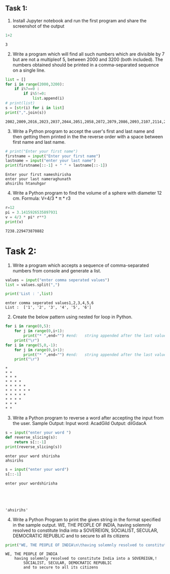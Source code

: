 
## Task 1:

1. Install Jupyter notebook and run the first program and share the screenshot of the output


```python
1+2
```




    3



2. Write a program which will find all such numbers which are divisible by 7 but are not a  multipleof 5, between 2000 and 3200 (both included). The numbers obtained should be printed in a comma-separated sequence on a single line.


```python
list = []
for i in range(2000,3200):
    if i%7==0 :
        if i%5!=0:
            list.append(i)
# print(list)
s = [str(i) for i in list] 
print(",".join(s))
```

    2002,2009,2016,2023,2037,2044,2051,2058,2072,2079,2086,2093,2107,2114,2121,2128,2142,2149,2156,2163,2177,2184,2191,2198,2212,2219,2226,2233,2247,2254,2261,2268,2282,2289,2296,2303,2317,2324,2331,2338,2352,2359,2366,2373,2387,2394,2401,2408,2422,2429,2436,2443,2457,2464,2471,2478,2492,2499,2506,2513,2527,2534,2541,2548,2562,2569,2576,2583,2597,2604,2611,2618,2632,2639,2646,2653,2667,2674,2681,2688,2702,2709,2716,2723,2737,2744,2751,2758,2772,2779,2786,2793,2807,2814,2821,2828,2842,2849,2856,2863,2877,2884,2891,2898,2912,2919,2926,2933,2947,2954,2961,2968,2982,2989,2996,3003,3017,3024,3031,3038,3052,3059,3066,3073,3087,3094,3101,3108,3122,3129,3136,3143,3157,3164,3171,3178,3192,3199
    

3. Write a Python program to accept the user's first and last name and then getting them      printed in the the reverse order with a space between first name and last name.



```python
# print("Enter your first name")
firstname = input("Enter your first name")
lastname = input("enter your last name")
print(firstname[::-1] + " " + lastname[::-1])

```

    Enter your first nameshirisha
    enter your last nameraghunath
    ahsirihs htanuhgar
    

4. Write a Python program to find the volume of a sphere with diameter 12 cm.
   Formula: V=4/3 * π * r3


```python
r=12
pi = 3.1415926535897931
v = 4/3 * pi* r**3
print(v)
```

    7238.229473870882
    

# Task 2:
1. Write a program which accepts a sequence of comma-separated numbers from console and
   generate a list.



```python
values = input("enter comma seperated values")
list = values.split(",")

print('List : ',list)
```

    enter comma seperated values1,2,3,4,5,6
    List :  ['1', '2', '3', '4', '5', '6']
    

2. Create the below pattern using nested for loop in Python.



```python
for i in range(0,5):
    for j in range(0,i+1):
        print("* ",end="") #end:   string appended after the last value, default a newline.
    print("\r")  
for i in range(5,0,-1):
    for j in range(0,i+1):
        print("* ",end="") #end:   string appended after the last value, default a newline.
    print("\r")      
```

    * 
    * * 
    * * * 
    * * * * 
    * * * * * 
    * * * * * * 
    * * * * * 
    * * * * 
    * * * 
    * * 


3. Write a Python program to reverse a word after accepting the input from the user.
   Sample Output:
   Input word: AcadGild
   Output: dilGdacA


```python
s = input("enter your word ")
def reverse_slicing(s):
    return s[::-1]
print(reverse_slicing(s))

```

    enter your word shirisha
    ahsirihs
    


```python
s = input("enter your word")
s[::-1]
```

    enter your wordshirisha
    




    'ahsirihs'



4. Write a Python Program to print the given string in the format specified in the sample output.
   WE, THE PEOPLE OF INDIA, having solemnly resolved to constitute India into a SOVEREIGN, SOCIALIST, SECULAR, DEMOCRATIC REPUBLIC and to secure to all its citizens


```python
print("WE, THE PEOPLE OF INDIA\n\thaving solemnly resolved to constitute India into a SOVEREIGN,! \n\t\tSOCIALIST, SECULAR, DEMOCRATIC REPUBLIC \n\t\tand to secure to all its citizens \n")  

```

    WE, THE PEOPLE OF INDIA
    	having solemnly resolved to constitute India into a SOVEREIGN,! 
    		SOCIALIST, SECULAR, DEMOCRATIC REPUBLIC 
    		and to secure to all its citizens 
    
    

